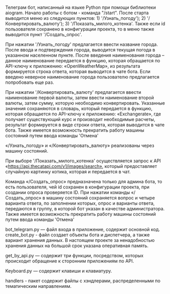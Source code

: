 Телеграм бот, написанный на языке Python при помощи библиотеки aiogram. Начало работы с ботом - команда "/start". После старта выводится меню из следующих пунктов: 1) '/Узнать_погоду'); 2) '/Конвертировать_валюту'); 3) '/Показать_милого_котенка'. Также если id пользователя сохранено в конфигурации проекта, то в меню также выводится пункт '/Создать_опрос'.

При нажатии '/Узнать_погоду' предлагается ввести название города. После ввода и подтверждения города, выводится текущая погода в указанном населенном пункте. После введения наименования города – данное наименование передается в функцию, которая обращается по API-ключу к приложению: «OpenWeatherMap», из результата формируется строка ответа, которая выводится в чате бота. Если введено неверное наименование города пользователю предлагается попробовать еще раз.

При нажатии '/Конвертировать_валюту' предлагается ввести наименование первой валюты, затем ввести наименование второй валюты, затем сумму, которую необходимо конвертировать. Указанные значения сохраняются в словарь, который передается в функцию, которая обращается по API-ключу к приложению: «Exchangerate», где получает существующий курс и производит необходимые расчеты,  результат формируется в виде строки ответа, которая выводится в чате бота. Также имеется возможность прекратить работу машины состояний путем ввода команды 'Отмена'

«/Узнать_погоду» и «/Конвертировать_валюту» реализованы через машину состояний. 

При выборе '/Показать_милого_котенка' осуществляется запрос к API «https://api.thecatapi.com/v1/images/search», который предоставляет случайную картинку котика, которая и передается в чат.

Команда «/Создать_опрос» предназначена только для админа бота, то есть пользователя, чей id сохранен в конфигурации проекта, при создании опроса проверяется ID. При нажатии команды  «/Создать_опрос» в машину состояний сохраняется вопрос и четыре варианта ответа, по заполнении которых, опрос и варианты ответа, передаются в группу, в которой бот указан в качестве администратора. Также имеется возможность прекратить работу машины состояний путем ввода команды 'Отмена'

bot_telegram.py — файл входа в приложение, содержит основной код.
create_bot.py - файл создает объекты бота и диспетчера, а также вариант хранения данных. В настоящем проекте за ненадобностью хранения данных на большой срок указана оперативная память.

get_by_api.py — содержит три функции, посредством, которых происходит обращение к сторонним приложениям по API.

Keyboard.py — cодержит клавиши и клавиатуру.

handlers - пакет содержит файлы с хэндлерами, распределенными по тематическим направлениям.
